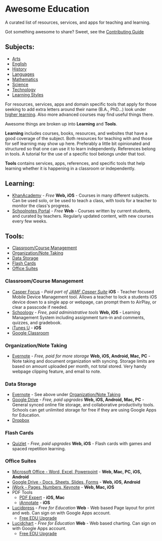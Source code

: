 # Awesome Education

A curated list of resources, services, and apps for teaching and learning.

Got something awesome to share? Sweet, see the [Contributing Guide](CONTRIBUTING.md)

## Subjects:
- [Arts](arts.md)
- [English](english.md)
- [History](history.md)
- [Languages](languages.md)
- [Mathematics](mathematics.md)
- [Science](science.md)
- [Technology](technology.md)
- [Learning Styles](learning-styles.md)

For resources, services, apps and domain specific tools that apply for those seeking to add extra letters around their name (B.A., PhD...) look under [higher learning](higher/). Also more advanced courses may find useful things there.

Awesome things are broken up into __Learning__ and __Tools__.

__Learning__ includes courses, books, resources, and websites that have a good coverage of the subject. Both resources for teaching with and those for self learning may show up here. Preferably a little bit opinionated and structured so that one can use it to learn independently. References belong in tools. A tutorial for the use of a specific tool belongs under that tool.

__Tools__ contains services, apps, references, and specific tools that help learning whether it is happening in a classroom or independently.

## Learning:
- [KhanAcademy](https://www.khanacademy.org) - _Free_ __Web, iOS__ - Courses in many different subjects. Can be used solo, or be used to teach a class, with tools for a teacher to monitor the class's progress.
- [Schoolnotes Portal](https://schoolnotes.xyz) - _Free_ __Web__ - Courses written by current students, and curated by teachers. Regularly updated content, with new courses every few weeks.

## Tools:
- [Classroom/Course Management](#classroomcourse-management)
- [Organization/Note Taking](#organizationnote-taking)
- [Data Storage](#data-storage)
- [Flash Cards](#flash-cards)
- [Office Suites](#office-suites)

### Classroom/Course Management
- [Casper Focus](http://www.jamfsoftware.com/products/casper-focus/) - _Paid part of [JAMF Casper Suite](http://www.jamfsoftware.com/products/casper-suite/)_ __iOS__ - Teacher focused Mobile Device Management tool. Allows a teacher to lock a students iOS device down to a single app or webpage, can prompt them to AirPlay, or clear a passcode if needed.
- [Schoology](https://www.schoology.com) - _Free, paid administrative tools_  __Web, iOS__ - Learning Management System including assignment turn-in and comments, quizzes, and gradebook.
- [iTunes U](http://www.apple.com/education/ipad/itunes-u/) - __iOS__
- [Google Classroom](https://classroom.google.com/)

### Organization/Note Taking
- [Evernote](https://evernote.com) - _Free, paid for more storage_ __Web, iOS, Android, Mac, PC__ - Note taking and document organization with syncing. Storage limits are based on amount uploaded per month, not total stored. Very handy webpage clipping feature, and email to note.

### Data Storage
- [Evernote](https://evernote.com) - See above under [Organization/Note Taking](#organization/note-taking)
- [Google Drive](https://drive.google.com/) - _Free, paid upgrades_ __Web, iOS, Android, Mac, PC__ - General synced online file storage, and collaborative productivity tools. Schools can get unlimited storage for free if they are using Google Apps for Education.
- [Dropbox]()

### Flash Cards
- [Quizlet](https://quizlet.com/) - _Free, paid upgrades_ __Web, iOS__ - Flash cards with games and spaced repetition learning.

### Office Suites
- [Microsoft Office - Word, Excel, Powerpoint](https://products.office.com/en-US/) - __Web, Mac, PC, iOS, Android__
- [Google Drive - Docs, Sheets, Slides, Forms](https://drive.google.com/) - __Web, iOS, Android__
- [iWork - Pages, Numbers, Keynote](http://www.apple.com/iwork-for-icloud/) - __Web, Mac, iOS__
- PDF Tools
  - [PDF Expert](https://readdle.com/products/pdfexpert5) - __iOS, Mac__
  - [iAnnotate](http://www.iannotate.com) - __iOS__
- [Lucidpress](https://www.lucidpress.com) - _Free for Education_ __Web__ - Web based Page layout for print and web. Can sign on with Google Apps account.
  - [Free EDU Upgrade](https://www.lucidpress.com/pages/usecase/education)
- [Lucidchart](https://www.lucidchart.com) - _Free for Education_ __Web__ - Web based charting. Can sign on with Google Apps account.
  - [Free EDU Upgrade](https://www.lucidchart.com/pages/usecase/education)
